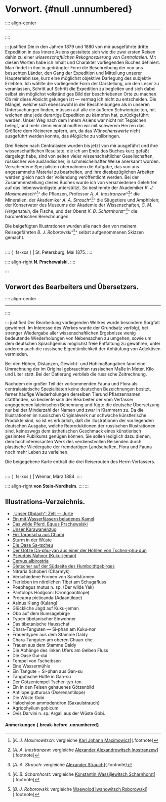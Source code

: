 # Vorwort. {#null .unnumbered}

:::: align-center
****
::::

::: justified
Die in den Jahren 1879 und 1880 von mir ausgeführte dritte Expedition in das
Innere Asiens gestaltete sich wie die zwei ersten Reisen dahin zu einer
*wissenschaftlichen Rekognoszierung von Centralasien*. Mit diesen Worten habe
ich Inhalt und Charakter vorliegenden Buches definiert. Man findet in ihm in
gedrängter Form die Beschreibung der von uns besuchten Länder, den Gang der
Expedition und Mitteilung unserer Haupterlebnisse, kurz eine möglichst objektive
Darlegung des subjektiv Erlebten. Ich wählte die vorliegende Form der
Darstellung, um den Leser zu veranlassen, Schritt auf Schritt die Expedition zu
begleiten und sich dabei selbst ein möglichst vollständiges Bild der
beschriebenen Orte zu machen. Ob mir diese Absicht gelungen ist — vermag ich
nicht zu entscheiden. Die Mängel, welche sich ebensowohl in der Beschreibungen
als in unseren Untersuchungen finden, müssen auf alle die äußeren
Schwierigkeiten, mit welchen eine jede derartige Expedition zu kämpfen hat,
zurückgeführt werden. Unser Weg nach dem Innern Asiens war nicht mit Teppichen
belegt, und mehr denn einmal mußten wir mit schwerem Herzen das Größere dem
Kleineren opfern, um, da das *Wünschenswerte* nicht ausgeführt werden konnte,
das *Mögliche* zu vollbringen.

Drei Reisen nach Centralasien wurden bis jetzt von mir ausgeführt und ihre
wissenschaftlichen Resultate, die ich am Ende des Buches kurz gefaßt dargelegt
habe, sind von seiten vieler wissenschaftlicher Gesellschaften, russischer wie
ausländischer, in schmeichelhafter Weise anerkannt worden. Verschiedene
Spezialisten übernahmen die Aufgabe, das von uns angesammelte Material zu
bearbeiten, und ihre diesbezüglichen Arbeiten werden gleich nach der Vollendung
veröffentlicht werden. Bei der Zusammenstellung dieses Buches wurde ich von
verschiedenen Gelehrten auf das liebenswürdigste unterstützt. So bestimmte der
Akademiker *K. J. Maximowitsch*^[^0001]^ die Pflanzen, Professor *A. A. Inostranzew*^[^0002]^ die
Mineralien, der Akademiker *A. A. Strauch*^[^0003]^ die Säugetiere und Amphibien; der
Konservator des Museums der Akademie der Wissenschaften, *C. M. Hergenstein*,
die Fische, und der Oberst *K. B. Scharnhorst*^[^0004]^ die barometrischen Berechnungen.

Die beigefügten Illustrationen wurden alle nach den von meinem Reisegefährten
*B. J. Roborowski*^[^0005]^ selbst aufgenommenen Skizzen gemacht.<br /><br />

:::: { .fs-xxs }
|        St. Petersburg, Mai 1875.
::::

:::: align-right
**N. Prschewalski.**
::::

:::

## Vorwort des Bearbeiters und Übersetzers.

:::: align-center
****
::::

::: justified
Der Bearbeitung vorliegenden Werkes wurde besondere Sorgfalt gewidmet. Im
Interesse des Werkes wurde der Grundsatz verfolgt, bei strenger Wiedergabe aller
wissenschaftlichen Ergebnisse wenig bedeutende Wiederholungen von Nebensachen zu
umgehen, sowie um dem deutschen Sprachgenius möglichst freie Entfaltung zu
gewähren, unter anderem auch die russische Eigentümlichkeit der Anhäufung von
Adjektiven vermieden.

Bei den Höhen, Distanzen, Gewicht- und Hohlmaßangaben fand eine Umrechnung der
im Original gebrauchten russischen Maße in Meter, Kilo und Liter statt. Bei der
Datierung verblieb die russische Zeitrechnung.

Nachdem ein großer Teil der vorkommenden Fauna und Flora als centralasiatische
Spezialitäten keine deutschen Bezeichnungen besitzt, ferner häufige
Wiederholungen derselben Tierund Pflanzennamen stattfänden, so bediente sich der
Bearbeiter der vom Verfasser angegebenen lateinischen Benennung und fügte die
deutsche Übersetzung nur bei der Minderzahl der Namen und zwar in Klammern zu.
Da die Illustrationen im russischen Originalwerk nur schwache künstlerische
Produkte sind, so ist es erklärlich, daß die Illustrationen der vorliegenden
deutschen Ausgabe, welche Reproduktionen der russischen Illustrationen sind,
keineswegs dem ästhetischen Geschmack eines künstlerisch gesinnten Publikums
genügen können. Sie sollen lediglich dazu dienen, dem hochinteressanten Werk des
verdienstvollen Reisenden durch plastische Wiedergabe der fremdartigen
Landschaften, Flora und Fauna noch mehr Leben zu verleihen.

Die beigegebene Karte enthält die drei Reiserouten des Herrn Verfassers.<br /><br />

:::: { .fs-xxs }
|        Weimar, März 1884.
::::

:::: align-right
**von Stein-Nordheim.**
::::
:::


## Illustrations-Verzeichnis.
* [„Unser Obdach“: Zelt — Jurte](ch003.xhtml#b005)
* [Ein mit Wasserfässern beladenes Kamel](ch003.xhtml#b007)
* [Das wilde Pferd, Equus Prschewalski](ch004.xhtml#b024)
* [Unser Karawanenzug](ch005.xhtml#b033)
* [Ein Taranscha aus Chami](ch006.xhtml#b049)
* [Sturm in der Wüste](ch006.xhtml#b056)
* [Die Oase Sa-tscheu](ch007.xhtml#b060)
* [Der Götze Da-phu-yan aus einer der Höhlen von Tschen-phu-dun](ch007.xhtml#b062)
* [Pseudois Nahoor (Kuku-jeman)](ch008.xhtml#b072)
* [Cervus albirostria](ch009.xhtml#b076)
* [Gletscher auf der Südseite des Humboldtgebirges](ch009.xhtml#b078)
* Nitraria Schoberi (Charmyk)
* Verschiedene Formen von Sandstürmen
* Tierleben im nördlichen Tibet am Schugafluss
* Poephagus mutus n. sp. (Der wilde Yak)
* Pantolops Hodgsoni (Orongoantilope)
* Procapra picticanda (Adaantilope)
* Asinus Kiang (Kulang)
* Glückliche Jagd auf Kuku-jeman
* Obo auf dem Bumsagebirge
* Typen tibetanischer Einwohner
* Das tibetanische Hausschaf
* Chara-Tanguten — Si-phan am Kuku-nor
* Frauentypen aus dem Stamme Daldy
* Chara-Tanguten am oberen Chuan-che
* Frauen aus dem Stamme Daldy
* Die Abhänge des linken Ufers am Gelben Fluss
* Die Oase Gui-dui
* Tempel von Tscheibsen
* Eine Wassermühle
* Ein Tangute = Si-phan aus Gan-su
* Tangutische Hütte in Gan-su
* Der Götzentempel Tscher-tyn-ton
* Ein in den Felsen gehauenes Götzenbild
* Antilope gutturosa (Dserenantilope)
* Die Wüste Gobi
* Halochylon ammodendron (Saxaulstrauch)
* Agriophyllum gobicum
* Ovis Darvini n. sp. Argali aus der Wüste Gobi.


#### **Anmerkungen** {.break-before .unnumbered}

[^0001]: [*K. J. Maximowitsch*: vergleiche [Karl Johann Maximowicz](https://de.wikipedia.org/wiki/Karl_Johann_Maximowicz)]{.footnote}

[^0002]: [*A. A. Inostranzew*: vergleiche [Alexander Alexandrowitsch Inostranzew](https://de.wikipedia.org/wiki/Alexander_Alexandrowitsch_Inostranzew)]{.footnote}

[^0003]: [*A. A. Strauch*: vergleiche [Alexander Strauch](https://de.wikipedia.org/wiki/Alexander_Strauch_(Zoologe))]{.footnote}

[^0004]: [*K. B. Scharnhorst*: vergleiche [Konstantin Wassiljewitsch Scharnhorst](https://de.wikipedia.org/wiki/Konstantin_Wassiljewitsch_Scharnhorst)]{.footnote}

[^0005]: [*B. J. Roborowski*: vergleiche [Wsewolod Iwanowitsch Roborowski](hhttps://de.wikipedia.org/wiki/Wsewolod_Iwanowitsch_Roborowski)]{.footnote}

